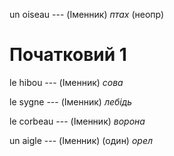 un oiseau --- (Іменник)
*птах* (неопр)



# Початковий 1
le hibou --- (Іменник)
*сова*



le sygne --- (Іменник)
*лебідь*



le corbeau --- (Іменник)
*ворона*



un aigle --- (Іменник)
(один) *орел*